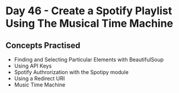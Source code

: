 # Day 46 - Create a Spotify Playlist Using The Musical Time Machine
## Concepts Practised
- Finding and Selecting Particular Elements with BeautifulSoup
- Using API Keys
- Spotify Authrorization with the Spotipy module
- Using a Redirect URI
- Music Time Machine